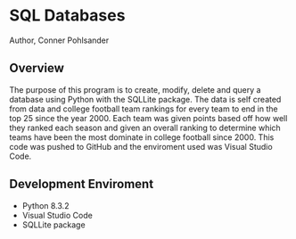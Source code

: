 # SQL Databases

Author, Conner Pohlsander

## Overview

The purpose of this program is to create, modify, delete and query a database using Python with the SQLLite package. The data is self created from data and college football team rankings for every team to end in the top 25 since the year 2000. Each team was given points based off how well they ranked each season and given an overall ranking to determine which teams have been the most dominate in college football since 2000. This code was pushed to GitHub and the enviroment used was Visual Studio Code.

## Development Enviroment

* Python 8.3.2
* Visual Studio Code
* SQLLite package